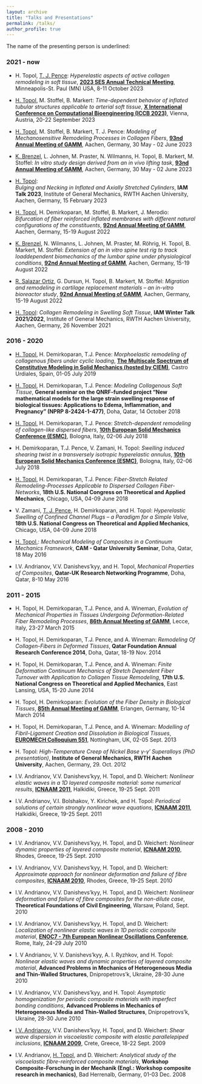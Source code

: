 ```yaml
---
layout: archive
title: "Talks and Presentations"
permalink: /talks/
author_profile: true
---
```


The name of the presenting person is underlined:

### 2021 - now

* H. Topol, <ins>T. J. Pence</ins>:
_Hyperelastic aspects of active collagen remodeling in soft tissue_,
[**2023 SES Annual Technical Meeting**](https://2023ses.com/),
 Minneapolis-St. Paul (MN) USA, 8-11 October 2023


* <ins>H. Topol</ins>, M. Stoffel, B. Markert:
_Time-dependent behavior of inflated tubular structures applicable to arterial soft tissue_,
[**X International Conference on Computational Bioengineering (ICCB 2023)**](https://iccb2023.conf.tuwien.ac.at/),
Vienna, Austria, 20-22 September 2023

* <ins>H. Topol</ins>, M. Stoffel, B. Markert, T. J. Pence:
_Modeling of Mechanosensitive Remodeling Processes in Collagen Fibers_,
[**93nd Annual Meeting of GAMM**](https://jahrestagung.gamm-ev.de/annual-meeting-2023),
Aachen, Germany, 30 May - 02 June 2023

* <ins>K. Brenzel</ins>, L. Johnen, M. Praster, N. Wilmanns, H. Topol, B. Markert, M. Stoffel:
_In vitro study design derived from an in vivo lifting task_,
[**93nd Annual Meeting of GAMM**](https://jahrestagung.gamm-ev.de/annual-meeting-2023),
Aachen, Germany, 30 May - 02 June 2023

* <ins>H. Topol</ins>:<br/> 
_Bulging and Necking in Inflated and Axially Stretched Cylinders_,
**IAM Talk 2023**,
Institute of General Mechanics, RWTH Aachen University, Aachen, Germany, 15 February 2023

* <ins>H. Topol</ins>, H. Demirkoparan, M. Stoffel, B. Markert, J. Merodio:
_Bifurcation of fiber reinforced inflated membranes with different natural configurations of the constituents_,
[**92nd Annual Meeting of GAMM**](https://jahrestagung.gamm-ev.de/annual-meeting-2022/annual-meeting/),
Aachen, Germany, 15-19 August 2022

* <ins>K. Brenzel</ins>, N. Wilmanns, L. Johnen, M. Praster, M. Röhrig, H. Topol, B. Markert, M. Stoffel:
_Extension of an in vitro spine test rig to track loaddependent biomechanics of the lumbar spine under
physiological conditions_,
[**92nd Annual Meeting of GAMM**](https://jahrestagung.gamm-ev.de/annual-meeting-2022/annual-meeting/),
Aachen, Germany, 15-19 August 2022

* <ins>R. Salazar Ortiz</ins>, G. Dursun, H. Topol, B. Markert, M. Stoffel:
_Migration and remodeling in cartilage replacement materials – an in-vitro bioreactor
study_,
[**92nd Annual Meeting of GAMM**](https://jahrestagung.gamm-ev.de/annual-meeting-2022/annual-meeting/),
Aachen, Germany, 15-19 August 2022

* <ins>H. Topol</ins>:
_Collagen Remodeling in Swelling Soft Tissue_,
**IAM Winter Talk 2021/2022**,
Institute of General Mechanics, RWTH Aachen University, Aachen, Germany, 26 November 2021<br/>

### 2016 - 2020

* <ins>H. Topol</ins>, H. Demirkoparan, T.J. Pence:
_Morphoelastic remodeling of collagenous fibers under cyclic loading_,
[**The Multiscale Spectrum of Constitutive Modeling in Solid Mechanics (hosted by CIEM)**](https://bigoni.dicam.unitn.it/material/Abstract-Castro-July-2019.pdf),
Castro Urdiales, Spain, 01-05 July 2019

* <ins>H. Topol</ins>, H. Demirkoparan, T.J. Pence:
_Modeling Collagenous Soft Tissue_,
**General seminar on the QNRF-funded project “New mathematical models for the large strain swelling
response of biological tissues: Applications to Edema, Inflammation, and Pregnancy” (NPRP 8-2424-1-477)**,
Doha, Qatar, 14 October 2018

* <ins>H. Topol</ins>, H. Demirkoparan, T.J. Pence:
_Stretch-dependent remodeling of collagen-like dispersed fibers_,
**[10th European Solid Mechanics Conference (ESMC)](https://euromech.org/conferences/ESMC/ESMC10)**,
Bologna, Italy, 02-06 July 2018

* H. Demirkoparan, T.J. Pence, V. Zamani, H. Topol:
_Swelling induced shearing twist in a transversely isotropic hyperelastic annulus_,
**[10th European Solid Mechanics Conference (ESMC)](https://euromech.org/conferences/ESMC/ESMC10)**,
Bologna, Italy, 02-06 July 2018

* <ins>H. Topol</ins>, H. Demirkoparan, T.J. Pence:
_Fiber-Stretch Related Remodeling-Processes Applicable to Dispersed Collagen Fiber-Networks_,
**18th U.S. National Congress on Theoretical and Applied Mechanics**,
Chicago, USA, 04-09 June 2018

* V. Zamani, <ins>T. J. Pence</ins>, H. Demirkoparan, and H. Topol:
_Hyperelastic Swelling of Confined Channel Plugs – a Paradigm for a Simple Valve_,
**18th U.S. National Congress on Theoretical and Applied Mechanics**,
Chicago, USA, 04-09 June 2018

* <ins>H. Topol</ins>,:
_Mechanical Modeling of Composites in a Continuum Mechanics Framework_,
**CAM - Qatar University Seminar**,
Doha, Qatar, 18 May 2016

* I.V. Andrianov, V.V. Danishevs’kyy, and H. Topol,
_Mechanical Properties of Composites_,
**Qatar-UK Research Networking Programme**,
Doha, Qatar, 8-10 May 2016<br/>

### 2011 - 2015

* H. Topol, H. Demirkoparan, T.J. Pence, and A. Wineman,
_Evolution of Mechanical Properties in Tissues Undergoing Deformation-Related Fiber Remodeling Processes_,
**[86th Annual Meeting of GAMM](https://jahrestagung.gamm-ev.de/annual-meeting-2015/annual-meeting/)**,
Lecce, Italy, 23-27 March 2015

* H. Topol, H. Demirkoparan, T.J. Pence, and A. Wineman:
_Remodeling Of Collagen-Fibers in Deformed Tissues_,
**Qatar Foundation Annual Research Conference 2014**,
Doha, Qatar, 18-19 Nov. 2014

* H. Topol, H. Demirkoparan, T.J. Pence, and A. Wineman:
_Finite Deformation Continuum Mechanics of Stretch Dependent Fiber Turnover with Application to Collagen Tissue Remodeling_,
**17th U.S. National Congress on Theoretical and Applied Mechanics**,
East Lansing, USA, 15-20 June 2014

* H. Topol, H. Demirkoparan:
_Evolution of the Fiber Density in Biological Tissues_,
**[85th Annual Meeting of GAMM](https://jahrestagung.gamm-ev.de/annual-meeting-2014/annual-meeting/)**,
Erlangen, Germany, 10-14 March 2014

* H. Topol, H. Demirkoparan, T.J. Pence, and A. Wineman:
_Modelling of Fibril-Ligament Creation and Dissolution in Biological Tissues_,
**[EUROMECH Colloquium 551](https://euromech.org/colloquia/2013/551)**,
Nottingham, UK, 02-05 Sept. 2013

* H. Topol:
_High-Temperature Creep of Nickel Base γ-γ′ Superalloys (PhD presentation)_,
**Institute of General Mechanics, RWTH Aachen University**,
Aachen, Germany, 29. Oct. 2012

* I.V. Andrianov, V.V. Danishevs’kyy, H. Topol, and D. Weichert:
_Nonlinear elastic waves in a 1D layered composite material: some numerical results_,
**[ICNAAM 2011](http://history.icnaam.org/icnaam_2011/index.htm)**,
Halkidiki, Greece, 19-25 Sept. 2011

* I.V. Andrianov, V.I. Bolshakov, Y. Kirichek, and H. Topol:
_Periodical solutions of certain strongly nonlinear wave equations_,
**[ICNAAM 2011](http://history.icnaam.org/icnaam_2011/index.htm)**,
Halkidiki, Greece, 19-25 Sept. 2011<br/>

### 2008 - 2010

* I.V. Andrianov, V.V. Danishevs’kyy, H. Topol, and D. Weichert:
_Nonlinear dynamic properties of layered composite material_,
**[ICNAAM 2010](http://history.icnaam.org/icnaam_2010/index.htm)**,
Rhodes, Greece, 19-25 Sept. 2010

* I.V. Andrianov, V.V. Danishevs’kyy, H. Topol, and D. Weichert:
_Approximate approach for nonlinear deformation and failure of fibre composites_,
**[ICNAAM 2010](http://history.icnaam.org/icnaam_2010/index.htm)**,
Rhodes, Greece, 19-25 Sept. 2010

* I.V. Andrianov, V.V. Danishevs’kyy, H. Topol, and D. Weichert:
_Nonlinear deformation and failure of fibre composites for the non-dilute case_,
**Theoretical Foundations of Civil Engineering**,
Warsaw, Poland, Sept. 2010

* I.V. Andrianov, V.V. Danishevs’kyy, H. Topol, and D. Weichert:
_Localization of nonlinear elastic waves in 1D periodic composite material_,
[**ENOC7 - 7th European Nonlinear Oscillations Conference**](https://euromech.org/conferences/ENOC/ENOC7),
Rome, Italy, 24-29 July 2010

* I. V Andrianov, V. V. Danishevs’kyy, A. I. Ryzhkov, and H. Topol:
_Nonlinear elastic waves and dynamic properties of layered composite material_,
**Advanced Problems in Mechanics of Heterogeneous Media and Thin-Walled Structures**,
Dnipropetrovs’k, Ukraine, 28-30 June 2010

* I.V. Andrianov, V.V. Danishevs’kyy, and H. Topol:
_Asymptotic homogenization for periodic composite materials with imperfect bonding conditions_,
**Advanced Problems in Mechanics of Heterogeneous Media and Thin-Walled Structures**,
Dnipropetrovs’k, Ukraine, 28-30 June 2010

* <ins>I.V. Andrianov</ins>, V.V. Danishevs’kyy, H. Topol, and D. Weichert:
_Shear wave dispersion in viscoelastic composite with elastic parallelepiped inclusions_,
**[ICNAAM 2009](http://history.icnaam.org/icnaam_2009/index.htm)**,
Crete, Greece, 18-22 Sept. 2009

* I.V. Andrianov, <ins>H. Topol</ins>, and D. Weichert:
_Analytical study of the viscoelastic fibre-reinforced composite materials_,
**Workshop Composite-Forschung in der Mechanik (Engl.: Workshop composite research in mechanics)**,
Bad Herrenalb, Germany, 01-03 Dec. 2008





